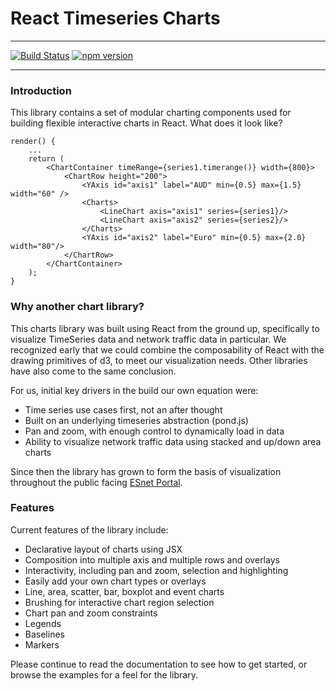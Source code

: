 
# React Timeseries Charts

---

[![Build Status](https://travis-ci.org/esnet/react-timeseries-charts.svg)](https://travis-ci.org/esnet/react-timeseries-charts) 
[![npm version](https://badge.fury.io/js/react-timeseries-charts.svg)](https://badge.fury.io/js/react-timeseries-charts)

---

### Introduction

This library contains a set of modular charting components used for building flexible interactive charts in React. What does it look like?

    render() {
        ...
        return (
            <ChartContainer timeRange={series1.timerange()} width={800}>
                <ChartRow height="200">
                    <YAxis id="axis1" label="AUD" min={0.5} max={1.5} width="60" />
                    <Charts>
                        <LineChart axis="axis1" series={series1}/>
                        <LineChart axis="axis2" series={series2}/>
                    </Charts>
                    <YAxis id="axis2" label="Euro" min={0.5} max={2.0} width="80"/>
                </ChartRow>
            </ChartContainer>
        );
    }


### Why another chart library?

This charts library was built using React from the ground up, specifically to visualize TimeSeries data and network traffic data in particular. We recognized early that we could combine the composability of React with the drawing primitives of d3, to meet our visualization needs. Other libraries have also come to the same conclusion.

For us, initial key drivers in the build our own equation were:

 * Time series use cases first, not an after thought
 * Built on an underlying timeseries abstraction (pond.js)
 * Pan and zoom, with enough control to dynamically load in data
 * Ability to visualize network traffic data using stacked and up/down area charts

Since then the library has grown to form the basis of visualization throughout the public facing [ESnet Portal](http://my.es.net).

### Features

Current features of the library include:

 * Declarative layout of charts using JSX
 * Composition into multiple axis and multiple rows and overlays
 * Interactivity, including pan and zoom, selection and highlighting
 * Easily add your own chart types or overlays
 * Line, area, scatter, bar, boxplot and event charts
 * Brushing for interactive chart region selection
 * Chart pan and zoom constraints
 * Legends
 * Baselines
 * Markers

Please continue to read the documentation to see how to get started, or browse the examples for a feel for the library.

